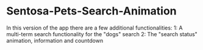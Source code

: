 # Sentosa-Pets-Search-Animation
In this version of the app there are a few additional functionalities:
1: A multi-term search functionality for the "dogs" search
2: The "search status" animation, information and countdown
